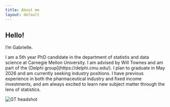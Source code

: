 ```yaml
---
title: About me
layout: default
---
```


<div class="about-wrap">
  <div class="about-text">
    <h2>Hello!</h2>
    <p>I’m Gabrielle.</p>
    <p>I am a 5th year PhD candidate in the department of statistis and data science at Carnegie Mellon University. I am advised by Will Townes and am part of the [Delphi group](https://delphi.cmu.edu/). I plan to graduate in May 2026 and am currently seeking industry positions. I have previous experience in both the pharmaceutical industry and fixed income investments, and am always excited to learn new subject matter through the lens of statistics. </p>
  </div>

  <div class="about-photo">
    <img src="{{ '/assets/images/headshot.jpg' | relative_url }}" alt="GT headshot">
  </div>
</div>



